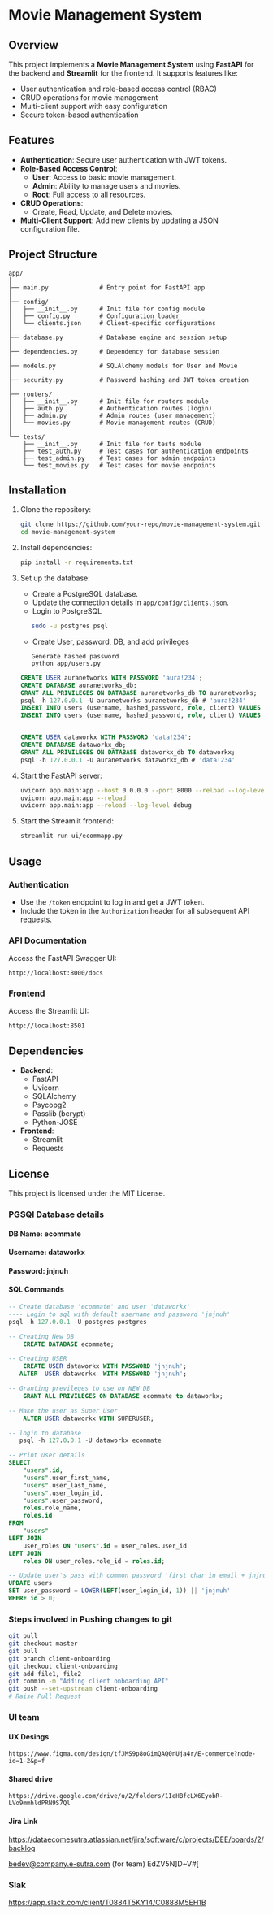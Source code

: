 
# Movie Management System

## Overview
This project implements a **Movie Management System** using **FastAPI** for the backend and **Streamlit** for the frontend. It supports features like:

- User authentication and role-based access control (RBAC)
- CRUD operations for movie management
- Multi-client support with easy configuration
- Secure token-based authentication

## Features
- **Authentication**: Secure user authentication with JWT tokens.
- **Role-Based Access Control**:
  - **User**: Access to basic movie management.
  - **Admin**: Ability to manage users and movies.
  - **Root**: Full access to all resources.
- **CRUD Operations**:
  - Create, Read, Update, and Delete movies.
- **Multi-Client Support**: Add new clients by updating a JSON configuration file.

## Project Structure
```
app/
│
├── main.py              # Entry point for FastAPI app
│
├── config/
│   ├── __init__.py      # Init file for config module
│   ├── config.py        # Configuration loader
│   └── clients.json     # Client-specific configurations
│
├── database.py          # Database engine and session setup
│
├── dependencies.py      # Dependency for database session
│
├── models.py            # SQLAlchemy models for User and Movie
│
├── security.py          # Password hashing and JWT token creation
│
├── routers/
│   ├── __init__.py      # Init file for routers module
│   ├── auth.py          # Authentication routes (login)
│   ├── admin.py         # Admin routes (user management)
│   └── movies.py        # Movie management routes (CRUD)
│
└── tests/
    ├── __init__.py      # Init file for tests module
    ├── test_auth.py     # Test cases for authentication endpoints
    ├── test_admin.py    # Test cases for admin endpoints
    └── test_movies.py   # Test cases for movie endpoints
```

## Installation

1. Clone the repository:
   ```bash
   git clone https://github.com/your-repo/movie-management-system.git
   cd movie-management-system
   ```

2. Install dependencies:
   ```bash
   pip install -r requirements.txt
   ```

3. Set up the database:
   - Create a PostgreSQL database.
   - Update the connection details in `app/config/clients.json`.
   - Login to PostgreSQL
   ```sh
      sudo -u postgres psql
   ```

   - Create User, password, DB, and add privileges
   ```text
      Generate hashed password
      python app/users.py
   ```
   ```sql
   CREATE USER auranetworks WITH PASSWORD 'aura!234';
   CREATE DATABASE auranetworks_db;
   GRANT ALL PRIVILEGES ON DATABASE auranetworks_db TO auranetworks;
   psql -h 127.0.0.1 -U auranetworks auranetworks_db # 'aura!234'
   INSERT INTO users (username, hashed_password, role, client) VALUES ('bhagavan', '$2b$12$BXT2odlsClGfgNUQvOXUuO3RWn13aGZ0fuSyjH2CWpa.nsf.Cn4Pu', 'admin', 'test_client');
   INSERT INTO users (username, hashed_password, role, client) VALUES ('sudhakar', '$2b$12$BXT2odlsClGfgNUQvOXUuO3RWn13aGZ0fuSyjH2CWpa.nsf.Cn4Pu', 'admin', 'test_client');


   CREATE USER dataworkx WITH PASSWORD 'data!234';
   CREATE DATABASE dataworkx_db;
   GRANT ALL PRIVILEGES ON DATABASE dataworkx_db TO dataworkx;
   psql -h 127.0.0.1 -U auranetworks dataworkx_db # 'data!234'
   ```

4. Start the FastAPI server:
   ```bash
   uvicorn app.main:app --host 0.0.0.0 --port 8000 --reload --log-level debug
   uvicorn app.main:app --reload
   uvicorn app.main:app --reload --log-level debug
   ```

5. Start the Streamlit frontend:
   ```bash
   streamlit run ui/ecommapp.py
   ```

## Usage

### Authentication
- Use the `/token` endpoint to log in and get a JWT token.
- Include the token in the `Authorization` header for all subsequent API requests.

### API Documentation
Access the FastAPI Swagger UI:
```
http://localhost:8000/docs
```

### Frontend
Access the Streamlit UI:
```
http://localhost:8501
```

## Dependencies
- **Backend**:
  - FastAPI
  - Uvicorn
  - SQLAlchemy
  - Psycopg2
  - Passlib (bcrypt)
  - Python-JOSE
- **Frontend**:
  - Streamlit
  - Requests

## License
This project is licensed under the MIT License.


### PGSQl Database details
#### DB Name: ecommate
#### Username: dataworkx
#### Password: jnjnuh
#### SQL Commands
```sql
-- Create database 'ecommate' and user 'dataworkx'
---- Login to sql with default username and password 'jnjnuh'
psql -h 127.0.0.1 -U postgres postgres

-- Creating New DB
	CREATE DATABASE ecommate;

-- Creating USER
	CREATE USER dataworkx WITH PASSWORD 'jnjnuh';
   ALTER  USER dataworkx  WITH PASSWORD 'jnjnuh';

-- Granting previleges to use on NEW DB
	GRANT ALL PRIVILEGES ON DATABASE ecommate to dataworkx;

-- Make the user as Super User
	ALTER USER dataworkx WITH SUPERUSER;

-- login to database
   psql -h 127.0.0.1 -U dataworkx ecommate

-- Print user details
SELECT
    "users".id,
    "users".user_first_name,
    "users".user_last_name,
    "users".user_login_id,
    "users".user_password,
    roles.role_name,
    roles.id
FROM
    "users"
LEFT JOIN
    user_roles ON "users".id = user_roles.user_id
LEFT JOIN
    roles ON user_roles.role_id = roles.id;

-- Update user's pass with common password 'first char in email + jnjnuh'
UPDATE users
SET user_password = LOWER(LEFT(user_login_id, 1)) || 'jnjnuh'
WHERE id > 0;
```

### Steps involved in Pushing changes to git
```sh
git pull
git checkout master
git pull
git branch client-onboarding
git checkout client-onboarding
git add file1, file2
git commin -m "Adding client onboarding API"
git push --set-upstream client-onboarding
# Raise Pull Request
```

### UI team
#### UX Desings
```link
https://www.figma.com/design/tfJMS9p8oGimQAQ0nUja4r/E-commerce?node-id=1-2&p=f
```
#### Shared drive
```link
https://drive.google.com/drive/u/2/folders/1IeHBfcLX6EyobR-LVo9mmhldPRN9S7Ql
```

#### Jira Link
https://dataecomesutra.atlassian.net/jira/software/c/projects/DEE/boards/2/backlog

bedev@company.e-sutra.com (for team)
EdZV5N]D~V#[

### Slak
https://app.slack.com/client/T0884T5KY14/C0888M5EH1B